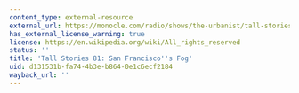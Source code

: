 ```yaml
---
content_type: external-resource
external_url: https://monocle.com/radio/shows/the-urbanist/tall-stories-81/
has_external_license_warning: true
license: https://en.wikipedia.org/wiki/All_rights_reserved
status: ''
title: 'Tall Stories 81: San Francisco''s Fog'
uid: d131531b-fa74-4b3e-b864-0e1c6ecf2184
wayback_url: ''
---
```


